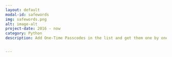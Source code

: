 ```yaml
---
layout: default
modal-id: safewords
img: safewords.png
alt: image-alt
project-date: 2016 - now
category: Python
description: Add One-Time Passcodes in the list and get them one by one.


---
```

